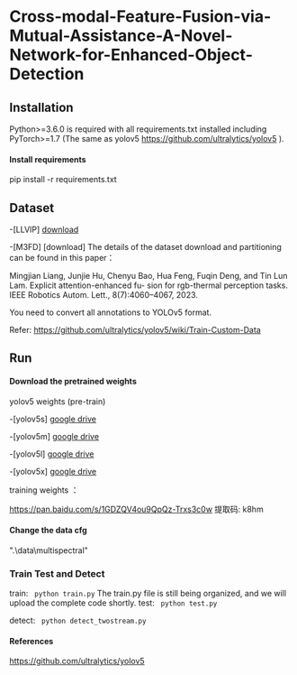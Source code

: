 # Cross-modal-Feature-Fusion-via-Mutual-Assistance-A-Novel-Network-for-Enhanced-Object-Detection
## Installation 
Python>=3.6.0 is required with all requirements.txt installed including PyTorch>=1.7 (The same as yolov5 https://github.com/ultralytics/yolov5 ).


  
#### Install requirements


pip install -r requirements.txt


## Dataset


-[LLVIP]  [download](https://github.com/bupt-ai-cz/LLVIP)

-[M3FD]  [download]
The details of the dataset download and partitioning can be found in this paper：

Mingjian Liang, Junjie Hu, Chenyu Bao, Hua Feng, Fuqin
Deng, and Tin Lun Lam. Explicit attention-enhanced fu-
sion for rgb-thermal perception tasks. IEEE Robotics Autom.
Lett., 8(7):4060–4067, 2023. 


You need to convert all annotations to YOLOv5 format.

Refer: https://github.com/ultralytics/yolov5/wiki/Train-Custom-Data

## Run
#### Download the pretrained weights
yolov5 weights (pre-train) 

-[yolov5s] [google drive](https://drive.google.com/file/d/1UGAsaOvV7jVrk0RvFVYL6Vq0K7NQLD8H/view?usp=sharing)

-[yolov5m] [google drive](https://drive.google.com/file/d/1qB7L2vtlGppGjHp5xpXCKw14YHhbV4s1/view?usp=sharing)

-[yolov5l] [google drive](https://drive.google.com/file/d/12OFGLF73CqTgOCMJAycZ8lB4eW19D0nb/view?usp=sharing)

-[yolov5x] [google drive](https://drive.google.com/file/d/1e9xiQImx84KFQ_a7XXpn608I3rhRmKEn/view?usp=sharing)

training  weights ：


https://pan.baidu.com/s/1GDZQV4ou9QpQz-Trxs3c0w 提取码: k8hm


#### Change the data cfg
".\data\multispectral"





### Train Test and Detect
train: ``` python train.py```
The train.py file is still being organized, and we will upload the complete code shortly.
test: ``` python test.py```

detect: ``` python detect_twostream.py```


#### References

https://github.com/ultralytics/yolov5

  

